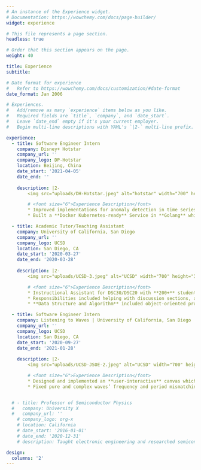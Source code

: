 ```yaml
---
# An instance of the Experience widget.
# Documentation: https://wowchemy.com/docs/page-builder/
widget: experience

# This file represents a page section.
headless: true

# Order that this section appears on the page.
weight: 40

title: Experience
subtitle:

# Date format for experience
#   Refer to https://wowchemy.com/docs/customization/#date-format
date_format: Jan 2006

# Experiences.
#   Add/remove as many `experience` items below as you like.
#   Required fields are `title`, `company`, and `date_start`.
#   Leave `date_end` empty if it's your current employer.
#   Begin multi-line descriptions with YAML's `|2-` multi-line prefix.

experience:
  - title: Software Engineer Intern
    company: Disney+ Hotstar
    company_url: ''
    company_logo: DP-Hotstar
    location: Beijing, China
    date_start: '2021-04-05'
    date_end: ''
    
    description: |2-
        <img src="uploads/DH-Hotstar.jpeg" alt="hotstar" width="700" height="300"/>

        # <font size="6">Experience Description</font> 
        * Improved implementations for anomaly detection in time series data using **Facebook Prophet**, proposed reasons behind error, and finally clustered hypotheses using Disjoint-set in **Golang**.
        * Built a **Docker Kubernetes-ready** Service in **Golang** which managed to aggregate and standardize metrics from different external sources dynamically, enabling monitor multiple servers with **Prometheus and Grafana**.

  - title: Academic Tutor/Teaching Assistant
    company: University of California, San Diego
    company_url: ''
    company_logo: UCSD
    location: San Diego, CA
    date_start: '2020-03-27'
    date_end: '2020-03-28'
    
    description: |2-
        <img src="uploads/UCSD-3.jpeg" alt="UCSD" width="700" height="300"/>

        # <font size="6">Experience Description</font> 
        * Instructional Assistant for DSC30/DSC20 with **200+** students enrolled, holding **100+** office hours to guide students with data structure and algorithms.
        * Responsibilities included helping with discussion sections, assisting students in programming assignments, designingconceptual algorithm questions for midterms/finals, and grading programs and exams in **Java and Python**.
        * **Data Structure and Algorithm** included object-oriented programming, search algorithms, linked lists, queues,heaps, graph traversal, trees, huffman coding, and hash tables.

  - title: Software Engineer Intern
    company: Listening to Waves | University of California, San Diego
    company_url: ''
    company_logo: UCSD
    location: San Diego, CA
    date_start: '2020-09-27'
    date_end: '2021-01-28'
    
    description: |2-
        <img src="uploads/UCSD-JSOE-2.jpeg" alt="UCSD" width="700" height="300"/>

        # <font size="6">Experience Description</font> 
        * Designed and implemented an **user-interactive** canvas which generate complex audio waveforms based the userinput, thus helping **500+** customers experience the art of electronic music and visualize some common signals.
        * Fixed pure and complex waves’ frequency and period mismatching in responsive design, thereby helping more **500+** users understand the relation between frequency and period correctly with CI/CD pipeline in CodeDeploy.


  # - title: Professor of Semiconductor Physics
  #   company: University X
  #   company_url: ''
    # company_logo: org-x
    # location: California
    # date_start: '2016-01-01'
    # date_end: '2020-12-31'
    # description: Taught electronic engineering and researched semiconductor physics.

design:
  columns: '2'
---
```

